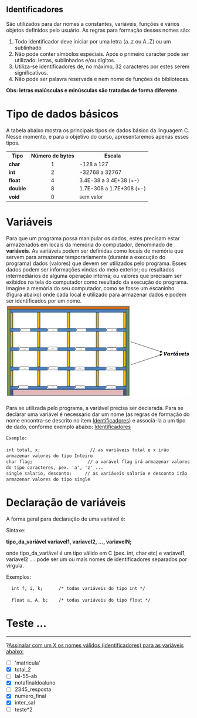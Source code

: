 ## Identificadores <a name="identificadores"></a>

São utilizados para dar nomes a constantes, variáveis, funções e vários objetos definidos pelo usuário. As regras para formação desses nomes são:

 
<ol>
  <li>Todo identificador deve iniciar por uma letra (a..z ou A..Z) ou um sublinhado</li>
  <li>Não pode conter símbolos especiais. Após o primeiro caracter pode ser utilizado: letras, sublinhados e/ou dígitos.</li>
  <li>Utiliza-se identificadores de, no máximo, 32 caracteres por estes serem significativos.</li>
  <li>Não pode ser palavra reservada e nem nome de funções de bibliotecas.</li>
 </ol>
 
<strong>Obs: letras maiúsculas e minúsculas são tratadas de forma diferente. </strong>

# Tipo de dados básicos
A tabela abaixo mostra os principais tipos de dados básico da linguagem C. Nesse momento, e para o objetivo do curso, apresentaremos apenas esses tipos.
<table>
  <tr>
    <th>Tipo</th>
    <th>Número de bytes</th>
    <th>Escala</th>
 <tr><td><strong>char</strong></td> <td align="center"> 1 </td> <td> -128 a 127</td> </tr>
 <tr><td><strong>int</strong></td> <td align="center"> 2</td> <td> -32768 a 32767</td> </tr>
 <tr><td><strong> float </strong></td> <td align="center"> 4 </td> <td> 3.4E-38 a 3.4E+38 (+-)</td> </tr>
<tr align="center"><td><strong> double </strong></td> <td align="center"> 8 </td> <td> 1.7E-308 a 1.7E+308 (+-)</td> </tr>
<tr><td><strong> void</strong></td> <td align="center"> 0 </td> <td> sem valor</td> </tr>
</table>

# Variáveis
Para que um programa possa manipular os dados, estes precisam estar armazenados em locais da memória do computador, denominado de <strong>variáveis</strong>. As variáveis podem ser definidas como locais de memória que servem para armazenar temporariamente (durante a execução do programa) dados (valores) que devem ser utilizados pelo programa. Esses dados podem ser informações vindas do meio exterior; ou resultados intermediários de alguma operação interna; ou valores que precisam ser exibidos na tela do computador como resultado da execução do programa. 
Imagine a memória do seu computador, como se fosse um escaninho (figura abaixo) onde cada local é utilizado para armazenar dados e podem ser identificados por um nome. 
![gavetas](/markdowns/gavetas.png)

Para se utilizada pelo programa, a variável precisa ser declarada. Para se declarar uma variável é necessário dar  um nome (as regras de formação do nome encontra-se descrito no item <a href="#identificadores">Identificadores</a>) e associá-la a um tipo de dado, conforme exemplo abaixo: [Identificadores](#identificadores)
```
Exemplo:

int total, x;                   // as variáveis total e x irão armazenar valores do tipo Inteiro
char flag;                     // a varável flag irá armazenar valores do tipo caracteres, pex. 'a', 'z' ...
single salario, desconto;     // as variáveis salario e desconto irão armazenar valores do tipo single
```

# Declaração de variáveis
 A forma geral para declaração de uma variável é:

Sintaxe:

<strong> tipo_da_variável     variavel1, variavel2, ..., variavelN; </strong>

 
onde tipo_da_variável  é um tipo válido em C (pex. int, char etc) e variavel1, variavel2 .... pode ser um ou mais nomes de identificadores separados por virgula.

Exemplos:

      int f, i, k;      /* todas variáveis do tipo int */

      float a, A, b;    /* todas variáveis do tipo float */


# Teste ...
----
?[Assinalar com um X os nomes válidos (identificadores) para as variáveis abaixo:](multiple)
- [ ] 'matricula'
- [X] total_2
- [ ] lal-55-ab
- [X] notafinaldoaluno
- [ ] 2345_resposta
- [X] numero_final
- [X] inter_sal
- [ ] teste*2
